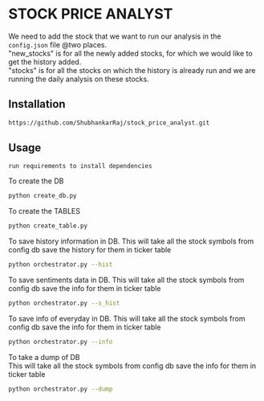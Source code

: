 # STOCK PRICE ANALYST

We need to add the stock that we want to run our analysis in the `config.json` file @two places.</br>
"new_stocks" is for all the newly added stocks, for which we would like to get the history added.</br>
"stocks" is for all the stocks on which the history is already run and we are running the daily analysis on these stocks.

## Installation

```bash
https://github.com/ShubhankarRaj/stock_price_analyst.git
```

## Usage

```
run requirements to install dependencies
```

To create the DB
```bash
python create_db.py
```
To create the TABLES
```bash
python create_table.py
```
To save history information in DB. This will take all the stock symbols from config db save the
history for them in ticker table
```bash
python orchestrator.py --hist
```
To save sentiments data in DB. 
This will take all the stock symbols from config db save the info for them in ticker table
```bash
python orchestrator.py --s_hist
```

To save info of everyday in DB. 
This will take all the stock symbols from config db save the info for them in ticker table
```bash
python orchestrator.py --info
```

To take a dump of DB  
This will take all the stock symbols from config db save the info for them in ticker table
```bash
python orchestrator.py --dump
```
